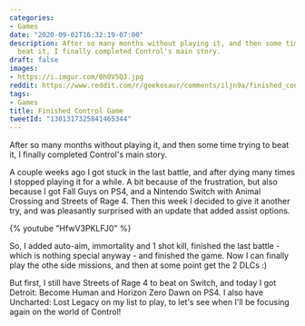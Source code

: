 ```yaml
---
categories:
- Games
date: "2020-09-02T16:32:19-07:00"
description: After so many months without playing it, and then some time trying to
  beat it, I finally completed Control's main story.
draft: false
images:
- https://i.imgur.com/0h0V5QJ.jpg
reddit: https://www.reddit.com/r/geekosaur/comments/iljn9a/finished_control_game/
tags:
- Games
title: Finished Control Game
tweetId: "1301317325841465344"
---
```


After so many months without playing it, and then some time trying to beat it, I finally completed Control's main story.

A couple weeks ago I got stuck in the last battle, and after dying many times I stopped playing it for a while. A bit because of the frustration, but also because I got Fall Guys on PS4, and a Nintendo Switch with Animal Crossing and Streets of Rage 4. Then this week I decided to give it another try, and was pleasantly surprised with an update that added assist options.

<!--more-->

{% youtube "HfwV3PKLFJ0" %}  

So, I added auto-aim, immortality and 1 shot kill, finished the last battle - which is nothing special anyway - and finished the game. Now I can finally play the othe side missions, and then at some point get the 2 DLCs :)

But first, I still have Streets of Rage 4 to beat on Switch, and today I got Detroit: Become Human and Horizon Zero Dawn on PS4. I also have Uncharted: Lost Legacy on my list to play, to let's see when I'll be focusing again on the world of Control!
